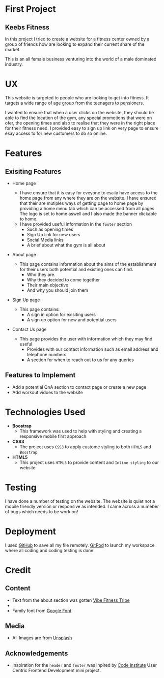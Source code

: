 #  First Project
##  Keebs Fitness

In this project I tried to create a website for a fitness center owned by a group of friends how are looking to expand their current share of the market.

This is an all female business venturing into the world of a male dominated industry. 

#  UX

This website is targeted to people who are looking to get into fitness. It targets a wide range of age group from the teenagers to pensioners.

I wanted to ensure that when a user clicks on the website, they should be able to find the location of the gym, any special promotions that were on ofer, the opening times and also to realise that they were in the right place for their fitness need. I provided easy to sign up link on very page to ensure esay access to for new customers to do so online.

#  Features

## Exisiting Features

- Home page
  -  I have ensure that it is easy for eveyone to esaily have access to the home page from any where they are on the website. I have ensured that their are mutiples ways of getting page to home page by providing a home menu tab which can be accessed from all pages. The logo is set to home aswell and I also made the banner clickable to home.
  - I have provided useful information in the `footer` section 
    - Such as opening times
    - Sign Up link for new users
    - Social Media links
    - A brief about what the gym is all about

- About page
  - This page contains information about the aims of the establishment for their users both potential and existing ones can find.
    - Who they are.
    - Why they decided to come together
    - Their main objective
    - And why you should join them

- Sign Up page
  - This page contains:
    - A sign in option for exisiting users
    - A sign up  option for new and potential users

- Contact Us page
  - This page provides the user with information which they may find useful
    - Provides with our contact information such as email address and telephone numbers
    - A section for when to reach out to us for any queries 

## Features to Implement 

- Add a potential QnA section to contact page or create a new page
- Add workout vidoes to the website

# Technologies Used

- **Boostrap**
  - This framework was used to help with styling and creating a responsive mobile first approach
- **CSS3**
  - The project uses `CSS3` to apply custome styling to both `HTML5` and `Boostrap`
- **HTML5**
  - This project uses `HTML5` to provide content and `Inline styling` to our website

# Testing

I have done a number of testing on the website. The website is quiet not a mobile friendly version or responsive as intended. I came across a numeber of bugs which needs to be work on!

# Deployment

I used [GitHub](http://github.com) to save all my file remotely. [GitPod](http://gitpod.com) to launch my workspace where all coding and coding testing is done.

# Credit

## Content
- Text from the about section was gotten [Vibe Fitness Tribe](https://vibefitness.co.uk/) 
- 
- Family font from [Google Font](https://font.google.com)

## Media

- All Images are from [Unsplash](https://images.unsplash.com)

## Acknowledgements
- Inspiration for the `header` and `footer` was inpired by [Code Institute](http://.codeinstitute.net) User Centric Frontend Development mini project.  